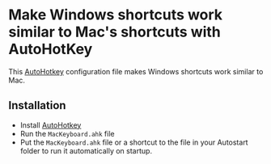 Make Windows shortcuts work similar to Mac's shortcuts with AutoHotKey
==============================================

This [AutoHotkey](http://www.autohotkey.com/) configuration file makes Windows shortcuts work similar to Mac.

Installation
------------

- Install [AutoHotkey](http://www.autohotkey.com/) 
- Run the `MacKeyboard.ahk` file
- Put the `MacKeyboard.ahk` file or a shortcut to the file in your Autostart folder to run it automatically on startup.
